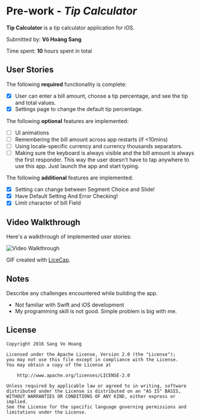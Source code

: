 # Pre-work - *Tip Calculator*

**Tip Calculator** is a tip calculator application for iOS.

Submitted by: **Võ Hoàng Sang**

Time spent: **10** hours spent in total

## User Stories

The following **required** functionality is complete:

* [X] User can enter a bill amount, choose a tip percentage, and see the tip and total values.
* [X] Settings page to change the default tip percentage.

The following **optional** features are implemented:
* [ ] UI animations
* [ ] Remembering the bill amount across app restarts (if <10mins)
* [ ] Using locale-specific currency and currency thousands separators.
* [ ] Making sure the keyboard is always visible and the bill amount is always the first responder. This way the user doesn't have to tap anywhere to use this app. Just launch the app and start typing.

The following **additional** features are implemented:

- [X] Setting can change between Segment Choice and Slide!
- [X] Have Default Setting And Error Checking!
- [X] Limit character of bill Field

## Video Walkthrough 


Here's a walkthrough of implemented user stories:

![Video Walkthrough](http://i.imgur.com/gWbMM8a.gif)

GIF created with [LiceCap](http://www.cockos.com/licecap/).

## Notes

Describe any challenges encountered while building the app.
- Not familiar with Swift and iOS development
- My programming skill is not good. Simple problem is big with me.

## License

    Copyright 2016 Sang Vo Hoang

    Licensed under the Apache License, Version 2.0 (the "License");
    you may not use this file except in compliance with the License.
    You may obtain a copy of the License at

        http://www.apache.org/licenses/LICENSE-2.0

    Unless required by applicable law or agreed to in writing, software
    distributed under the License is distributed on an "AS IS" BASIS,
    WITHOUT WARRANTIES OR CONDITIONS OF ANY KIND, either express or implied.
    See the License for the specific language governing permissions and
    limitations under the License.
